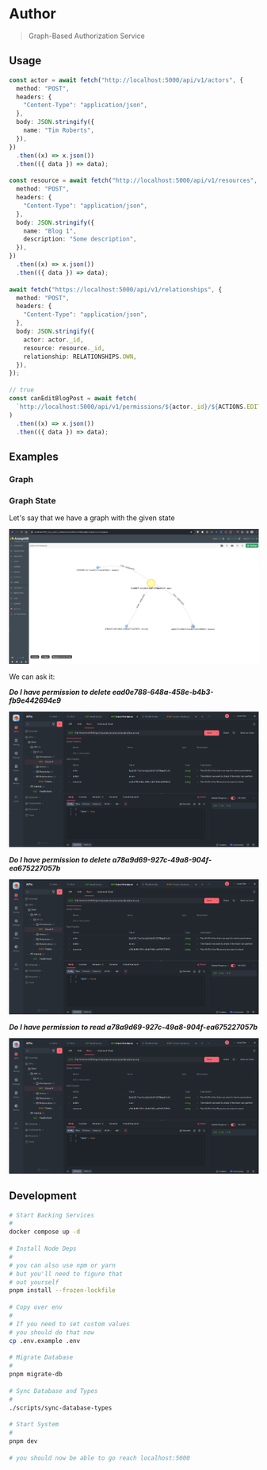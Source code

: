 # Author

> Graph-Based Authorization Service

## Usage

```ts
const actor = await fetch("http://localhost:5000/api/v1/actors", {
  method: "POST",
  headers: {
    "Content-Type": "application/json",
  },
  body: JSON.stringify({
    name: "Tim Roberts",
  }),
})
  .then((x) => x.json())
  .then(({ data }) => data);

const resource = await fetch("http://localhost:5000/api/v1/resources", {
  method: "POST",
  headers: {
    "Content-Type": "application/json",
  },
  body: JSON.stringify({
    name: "Blog 1",
    description: "Some description",
  }),
})
  .then((x) => x.json())
  .then(({ data }) => data);

await fetch("https://localhost:5000/api/v1/relationships", {
  method: "POST",
  headers: {
    "Content-Type": "application/json",
  },
  body: JSON.stringify({
    actor: actor._id,
    resource: resource._id,
    relationship: RELATIONSHIPS.OWN,
  }),
});

// true
const canEditBlogPost = await fetch(
  `http://localhost:5000/api/v1/permissions/${actor._id}/${ACTIONS.EDIT}/${resource._id}`
)
  .then((x) => x.json())
  .then(({ data }) => data);
```

## Examples

### Graph

### Graph State

Let's say that we have a graph with the given state

![graph image](./artifacts/Screenshot%20from%202024-03-02%2016-05-35.png)

We can ask it:

_**Do I have permission to delete ead0e788-648a-458e-b4b3-fb9e442694e9**_

![I can delete that resource](./artifacts/Screenshot%20from%202024-03-02%2016-07-16.png)

_**Do I have permission to delete a78a9d69-927c-49a8-904f-ea675227057b**_

![Since I have only reads, I cannot delete that](./artifacts/Screenshot%20from%202024-03-02%2016-08-26.png)

_**Do I have permission to read a78a9d69-927c-49a8-904f-ea675227057b**_

![I do, since I have that permission in the graph](./artifacts/Screenshot%20from%202024-03-02%2016-09-28.png)

## Development

```sh
# Start Backing Services
#
docker compose up -d

# Install Node Deps
#
# you can also use npm or yarn
# but you'll need to figure that
# out yourself
pnpm install --frozen-lockfile

# Copy over env
#
# If you need to set custom values
# you should do that now
cp .env.example .env

# Migrate Database
#
pnpm migrate-db

# Sync Database and Types
#
./scripts/sync-database-types

# Start System
#
pnpm dev

# you should now be able to go reach localhost:5000
```
